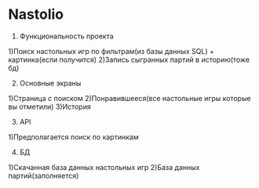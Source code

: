 # Nastolio

1. Функциональность проекта

  1)Поиск настольных игр по фильтрам(из базы данных SQL) + картинка(если получится)
  2)Запись сыгранных партий в историю(тоже бд)




2. Основные экраны

  1)Страница с поиском
  2)Понравившееся(все настольные игры которые вы отметили)
  3)История
  
  
  
3. API

  1)Предполагается поиск по картинкам
  
4. БД

  1)Скачанная база данных настольных игр
  2)База данных партий(заполняется)
  
  
